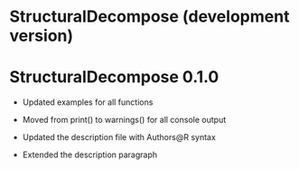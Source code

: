 # StructuralDecompose (development version)

# StructuralDecompose 0.1.0
* Updated examples for all functions 

* Moved from print() to warnings() for all console output

* Updated the description file with Authors@R syntax 

* Extended the description paragraph 
